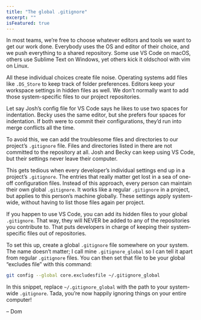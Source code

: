 ```yaml
---
title: "The global .gitignore"
excerpt: ""
isFeatured: true
---
```

In most teams, we’re free to choose whatever editors and tools we want to get our work done. Everybody uses the OS and editor of their choice, and we push everything to a shared repository. Some use VS Code on macOS, others use Sublime Text on Windows, yet others kick it oldschool with vim on Linux.

All these individual choices create file noise. Operating systems add files like `.DS_Store` to keep track of folder preferences. Editors keep your workspace settings in hidden files as well. We don’t normally want to add those system-specific files to our project repositories.

Let say Josh’s config file for VS Code says he likes to use two spaces for indentation. Becky uses the same editor, but she prefers four spaces for indentation. If both were to commit their configurations, they’d run into merge conflicts all the time.

To avoid this, we can add the troublesome files and directories to our project’s `.gitignore` file. Files and directories listed in there are not committed to the repository at all. Josh and Becky can keep using VS Code, but their settings never leave their computer.

This gets tedious when every developer’s individual settings end up in a project’s `.gitignore`. The entries that really matter get lost in a sea of one-off configuration files. Instead of this approach, every person can maintain their own global `.gitignore`. It works like a regular `.gitignore` in a project, but applies to this person’s machine globally. These settings apply system-wide, without having to list those files again per project.

If you happen to use VS Code, you can add its hidden files to your global `.gitignore`. That way, they will NEVER be added to any of the repositories you contribute to. That puts developers in charge of keeping their system-specific files out of repositories.

To set this up, create a global `.gitignore` file somewhere on your system. The name doesn’t matter; I call mine `.gitignore_global` so I can tell it apart from regular `.gitignore` files. You can then set that file to be your global “excludes file” with this command:

```bash
git config --global core.excludesfile ~/.gitignore_global
```

In this snippet, replace `~/.gitignore_global` with the path to your system-wide `.gitignore`. Tada, you’re now happily ignoring things on your entire computer!

– Dom
